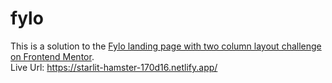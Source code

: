 # fylo

This is a solution to the [Fylo landing page with two column layout challenge on Frontend Mentor](https://www.frontendmentor.io/challenges/fylo-landing-page-with-two-column-layout-5ca5ef041e82137ec91a50f5). <br>
Live Url: https://starlit-hamster-170d16.netlify.app/
